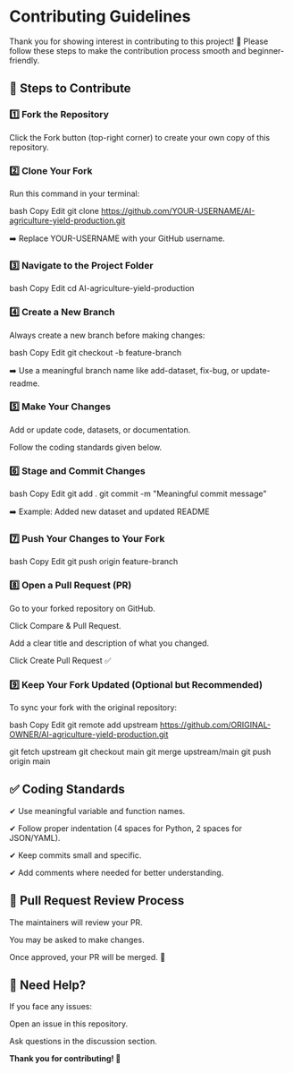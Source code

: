 # Contributing Guidelines

Thank you for showing interest in contributing to this project! 🎉
Please follow these steps to make the contribution process smooth and beginner-friendly.

## 📌 Steps to Contribute



### 1️⃣ Fork the Repository
Click the Fork button (top-right corner) to create your own copy of this repository.



### 2️⃣ Clone Your Fork
Run this command in your terminal:

bash
Copy
Edit
git clone https://github.com/YOUR-USERNAME/AI-agriculture-yield-production.git

➡️ Replace YOUR-USERNAME with your GitHub username.



### 3️⃣ Navigate to the Project Folder
bash
Copy
Edit
cd AI-agriculture-yield-production



### 4️⃣ Create a New Branch
Always create a new branch before making changes:

bash
Copy
Edit
git checkout -b feature-branch

➡️ Use a meaningful branch name like add-dataset, fix-bug, or update-readme.



### 5️⃣ Make Your Changes
Add or update code, datasets, or documentation.

Follow the coding standards given below.



### 6️⃣ Stage and Commit Changes
bash
Copy
Edit
git add .
git commit -m "Meaningful commit message"

➡️ Example: Added new dataset and updated README



### 7️⃣ Push Your Changes to Your Fork
bash
Copy
Edit
git push origin feature-branch



### 8️⃣ Open a Pull Request (PR)
Go to your forked repository on GitHub.

Click Compare & Pull Request.

Add a clear title and description of what you changed.

Click Create Pull Request ✅



### 9️⃣ Keep Your Fork Updated (Optional but Recommended)
To sync your fork with the original repository:

bash
Copy
Edit
git remote add upstream https://github.com/ORIGINAL-OWNER/AI-agriculture-yield-production.git

git fetch upstream
git checkout main
git merge upstream/main
git push origin main



## ✅ Coding Standards
✔ Use meaningful variable and function names.

✔ Follow proper indentation (4 spaces for Python, 2 spaces for JSON/YAML).

✔ Keep commits small and specific.

✔ Add comments where needed for better understanding.



## 🧐 Pull Request Review Process
The maintainers will review your PR.

You may be asked to make changes.

Once approved, your PR will be merged. 🎉



## 📧 Need Help?
If you face any issues:

Open an issue in this repository.

Ask questions in the discussion section.


**Thank you for contributing! 💖**



